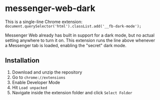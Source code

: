 # messenger-web-dark

This is a single-line Chrome extension:
  `document.querySelector('html').classList.add('__fb-dark-mode');`
  
Messenger Web already has built in support for a dark mode, but no actual setting anywhere to turn it on. This extension runs the line above whenever a Messenger tab is loaded, enabling the "secret" dark mode.


## Installation

1) Download and unzip the repository
2) Go to `chrome://extensions`
3) Enable Developer Mode
4) Hit `Load unpacked`
5) Navigate inside the extension folder and click `Select Folder`
